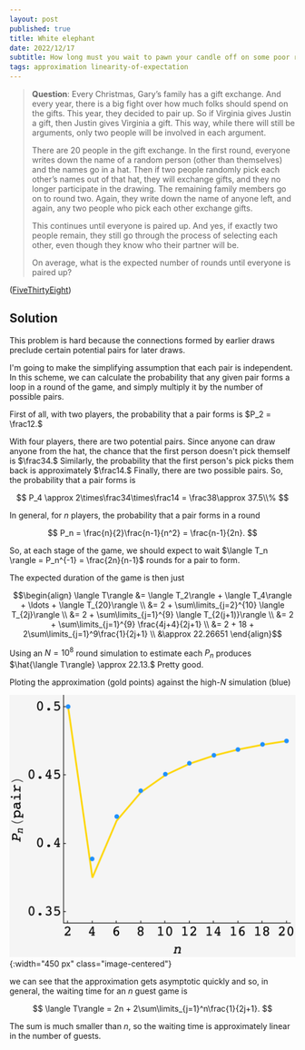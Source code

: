 ```yaml
---
layout: post
published: true
title: White elephant
date: 2022/12/17
subtitle: How long must you wait to pawn your candle off on some poor relative?
tags: approximation linearity-of-expectation 
---
```


>**Question**: Every Christmas, Gary’s family has a gift exchange. And every year, there is a big fight over how much folks should spend on the gifts. This year, they decided to pair up. So if Virginia gives Justin a gift, then Justin gives Virginia a gift. This way, while there will still be arguments, only two people will be involved in each argument.
>
>There are $20$ people in the gift exchange. In the first round, everyone writes down the name of a random person (other than themselves) and the names go in a hat. Then if two people randomly pick each other’s names out of that hat, they will exchange gifts, and they no longer participate in the drawing. The remaining family members go on to round two. Again, they write down the name of anyone left, and again, any two people who pick each other exchange gifts.  
>
>This continues until everyone is paired up. And yes, if exactly two people remain, they still go through the process of selecting each other, even though they know who their partner will be.
>
>On average, what is the expected number of rounds until everyone is paired up?

<!--more-->

([FiveThirtyEight](https://fivethirtyeight.com/features/can-you-make-it-to-2023/))

## Solution

This problem is hard because the connections formed by earlier draws preclude certain potential pairs for later draws. 

I'm going to make the simplifying assumption that each pair is independent. In this scheme, we can calculate the probability that any given pair forms a loop in a round of the game, and simply multiply it by the number of possible pairs.

First of all, with two players, the probability that a pair forms is $P_2 = \frac12.$

With four players, there are two potential pairs. Since anyone can draw anyone from the hat, the chance that the first person doesn't pick themself is $\frac34.$ Similarly, the probability that the first person's pick picks them back is approximately $\frac14.$ Finally, there are two possible pairs. So, the probability that a pair forms is

$$ P_4 \approx 2\times\frac34\times\frac14 = \frac38\approx 37.5\\% $$

In general, for $n$ players, the probability that a pair forms in a round

$$ P_n = \frac{n}{2}\frac{n-1}{n^2} = \frac{n-1}{2n}. $$

So, at each stage of the game, we should expect to wait $\langle T_n \rangle = P_n^{-1} = \frac{2n}{n-1}$ rounds for a pair to form.

The expected duration of the game is then just 

$$\begin{align}
  \langle T\rangle &= \langle T_2\rangle + \langle T_4\rangle + \ldots + \langle T_{20}\rangle \\
  &= 2 + \sum\limits_{j=2}^{10} \langle T_{2j}\rangle \\
  &= 2 + \sum\limits_{j=1}^{9} \langle T_{2(j+1)}\rangle \\
  &= 2 + \sum\limits_{j=1}^{9} \frac{4j+4}{2j+1} \\
  &= 2 + 18 + 2\sum\limits_{j=1}^9\frac{1}{2j+1} \\
  &\approx 22.26651
\end{align}$$

Using an $N = 10^8$ round simulation to estimate each $P_n$ produces $\hat{\langle T\rangle} \approx 22.13.$ Pretty good.

Ploting the approximation (gold points) against the high-$N$ simulation (blue)

![](/img/2022-12-17-christmas-game.png){:width="450 px" class="image-centered"}

we can see that the approximation gets asymptotic quickly and so, in general, the waiting time for an $n$ guest game is

$$ \langle T\rangle = 2n + 2\sum\limits_{j=1}^n\frac{1}{2j+1}. $$

The sum is much smaller than $n,$ so the waiting time is approximately linear in the number of guests.

<br>
